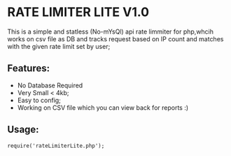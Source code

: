 # RATE LIMITER LITE V1.0

This is a simple and statless (No-mYsQl) api rate limmiter for php,whcih works on csv file as DB and tracks request based on IP count and matches with the given rate limit set by user;

## Features:

- No Database Required
- Very Small < 4kb;
- Easy to config;
- Working on CSV file which you can view back for reports :)


## Usage:

`require('rateLimiterLite.php');`

